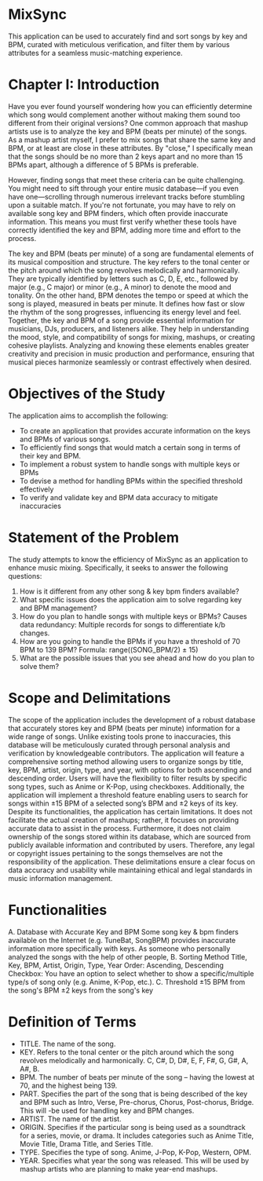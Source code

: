 # MixSync
This application can be used to accurately find and sort songs by key and BPM, curated with meticulous verification, and filter them by various attributes for a seamless music-matching experience.

# Chapter I: Introduction
Have you ever found yourself wondering how you can efficiently determine which song would complement another without making them sound too different from their original versions? One common approach that mashup artists use is to analyze the key and BPM (beats per minute) of the songs. As a mashup artist myself, I prefer to mix songs that share the same key and BPM, or at least are close in these attributes. By "close," I specifically mean that the songs should be no more than 2 keys apart and no more than 15 BPMs apart, although a difference of 5 BPMs is preferable.

However, finding songs that meet these criteria can be quite challenging. You might need to sift through your entire music database—if you even have one—scrolling through numerous irrelevant tracks before stumbling upon a suitable match. If you're not fortunate, you may have to rely on available song key and BPM finders, which often provide inaccurate information. This means you must first verify whether these tools have correctly identified the key and BPM, adding more time and effort to the process. 

The key and BPM (beats per minute) of a song are fundamental elements of its musical composition and structure. The key refers to the tonal center or the pitch around which the song revolves melodically and harmonically. They are typically identified by letters such as C, D, E, etc., followed by major (e.g., C major) or minor (e.g., A minor) to denote the mood and tonality. On the other hand, BPM denotes the tempo or speed at which the song is played, measured in beats per minute. It defines how fast or slow the rhythm of the song progresses, influencing its energy level and feel. Together, the key and BPM of a song provide essential information for musicians, DJs, producers, and listeners alike. They help in understanding the mood, style, and compatibility of songs for mixing, mashups, or creating cohesive playlists. Analyzing and knowing these elements enables greater creativity and precision in music production and performance, ensuring that musical pieces harmonize seamlessly or contrast effectively when desired.

# Objectives of the Study
The application aims to accomplish the following:
-	To create an application that provides accurate information on the keys and BPMs of various songs.
-	To efficiently find songs that would match a certain song in terms of their key and BPM.
-	To implement a robust system to handle songs with multiple keys or BPMs
-	To devise a method for handling BPMs within the specified threshold effectively
-	To verify and validate key and BPM data accuracy to mitigate inaccuracies

# Statement of the Problem
The study attempts to know the efficiency of MixSync as an application to enhance music mixing. Specifically, it seeks to answer the following questions: 
1. How is it different from any other song & key bpm finders available?
2. What specific issues does the application aim to solve regarding key and BPM management?
3. How do you plan to handle songs with multiple keys or BPMs?
Causes data redundancy: Multiple records for songs to differentiate k/b changes.
4. How are you going to handle the BPMs if you have a threshold of 70 BPM to 139 BPM?
Formula: range((SONG_BPM/2) ± 15)
5. What are the possible issues that you see ahead and how do you plan to solve them? 

# Scope and Delimitations
The scope of the application includes the development of a robust database that accurately stores key and BPM (beats per minute) information for a wide range of songs. Unlike existing tools prone to inaccuracies, this database will be meticulously curated through personal analysis and verification by knowledgeable contributors. The application will feature a comprehensive sorting method allowing users to organize songs by title, key, BPM, artist, origin, type, and year, with options for both ascending and descending order. Users will have the flexibility to filter results by specific song types, such as Anime or K-Pop, using checkboxes. Additionally, the application will implement a threshold feature enabling users to search for songs within ±15 BPM of a selected song’s BPM and ±2 keys of its key.
Despite its functionalities, the application has certain limitations. It does not facilitate the actual creation of mashups; rather, it focuses on providing accurate data to assist in the process. Furthermore, it does not claim ownership of the songs stored within its database, which are sourced from publicly available information and contributed by users. Therefore, any legal or copyright issues pertaining to the songs themselves are not the responsibility of the application. These delimitations ensure a clear focus on data accuracy and usability while maintaining ethical and legal standards in music information management. 

# Functionalities
A. Database with Accurate Key and BPM
Some song key & bpm finders available on the Internet (e.g. TuneBat, SongBPM) provides inaccurate information more specifically with keys. As someone who personally analyzed the songs with the help of other people, 
B. Sorting Method
Title, Key, BPM, Artist, Origin, Type, Year
Order: Ascending, Descending
Checkbox: You have an option to select whether to show a specific/multiple type/s of song only (e.g. Anime, K-Pop, etc.).
C. Threshold
±15 BPM from the song's BPM
±2 keys from the song's key
 
# Definition of Terms
-	TITLE. The name of the song.
-	KEY. Refers to the tonal center or the pitch around which the song revolves melodically and harmonically. C, C#, D, D#, E, F, F#, G, G#, A, A#, B.
-	BPM. The number of beats per minute of the song – having the lowest at 70, and the highest being 139.
-	PART. Specifies the part of the song that is being described of the key and BPM such as Intro, Verse, Pre-chorus, Chorus, Post-chorus, Bridge. This will -be used for handling key and BPM changes.
-	ARTIST. The name of the artist.
-	ORIGIN. Specifies if the particular song is being used as a soundtrack for a series, movie, or drama. It includes categories such as Anime Title, Movie Title, Drama Title, and Series Title.
-	TYPE. Specifies the type of song. Anime, J-Pop, K-Pop, Western, OPM.
-	YEAR. Specifies what year the song was released. This will be used by mashup artists who are planning to make year-end mashups.
